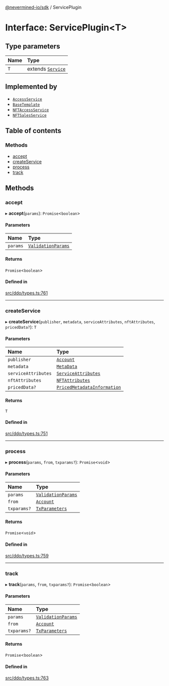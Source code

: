 [@nevermined-io/sdk](../code-reference.md) / ServicePlugin

# Interface: ServicePlugin<T\>

## Type parameters

| Name | Type                                              |
| :--- | :------------------------------------------------ |
| `T`  | extends [`Service`](../code-reference.md#service) |

## Implemented by

- [`AccessService`](../classes/AccessService.md)
- [`BaseTemplate`](../classes/BaseTemplate.md)
- [`NFTAccessService`](../classes/NFTAccessService.md)
- [`NFTSalesService`](../classes/NFTSalesService.md)

## Table of contents

### Methods

- [accept](ServicePlugin.md#accept)
- [createService](ServicePlugin.md#createservice)
- [process](ServicePlugin.md#process)
- [track](ServicePlugin.md#track)

## Methods

### accept

▸ **accept**(`params`): `Promise`<`boolean`\>

#### Parameters

| Name     | Type                                      |
| :------- | :---------------------------------------- |
| `params` | [`ValidationParams`](ValidationParams.md) |

#### Returns

`Promise`<`boolean`\>

#### Defined in

[src/ddo/types.ts:761](https://github.com/nevermined-io/sdk-js/blob/bb26f8ab/src/ddo/types.ts#L761)

---

### createService

▸ **createService**(`publisher`, `metadata`, `serviceAttributes`, `nftAttributes`, `pricedData?`): `T`

#### Parameters

| Name                | Type                                                                          |
| :------------------ | :---------------------------------------------------------------------------- |
| `publisher`         | [`Account`](../classes/Account.md)                                            |
| `metadata`          | [`MetaData`](MetaData.md)                                                     |
| `serviceAttributes` | [`ServiceAttributes`](ServiceAttributes.md)                                   |
| `nftAttributes`     | [`NFTAttributes`](../classes/NFTAttributes.md)                                |
| `pricedData?`       | [`PricedMetadataInformation`](../code-reference.md#pricedmetadatainformation) |

#### Returns

`T`

#### Defined in

[src/ddo/types.ts:751](https://github.com/nevermined-io/sdk-js/blob/bb26f8ab/src/ddo/types.ts#L751)

---

### process

▸ **process**(`params`, `from`, `txparams?`): `Promise`<`void`\>

#### Parameters

| Name        | Type                                      |
| :---------- | :---------------------------------------- |
| `params`    | [`ValidationParams`](ValidationParams.md) |
| `from`      | [`Account`](../classes/Account.md)        |
| `txparams?` | [`TxParameters`](TxParameters.md)         |

#### Returns

`Promise`<`void`\>

#### Defined in

[src/ddo/types.ts:759](https://github.com/nevermined-io/sdk-js/blob/bb26f8ab/src/ddo/types.ts#L759)

---

### track

▸ **track**(`params`, `from`, `txparams?`): `Promise`<`boolean`\>

#### Parameters

| Name        | Type                                      |
| :---------- | :---------------------------------------- |
| `params`    | [`ValidationParams`](ValidationParams.md) |
| `from`      | [`Account`](../classes/Account.md)        |
| `txparams?` | [`TxParameters`](TxParameters.md)         |

#### Returns

`Promise`<`boolean`\>

#### Defined in

[src/ddo/types.ts:763](https://github.com/nevermined-io/sdk-js/blob/bb26f8ab/src/ddo/types.ts#L763)

